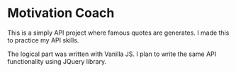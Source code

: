 # Motivation Coach
This is a simply API project where famous quotes are generates. I made this to practice my API skills. 

The logical part was written with Vanilla JS. I plan to write the same API functionality using JQuery library.
